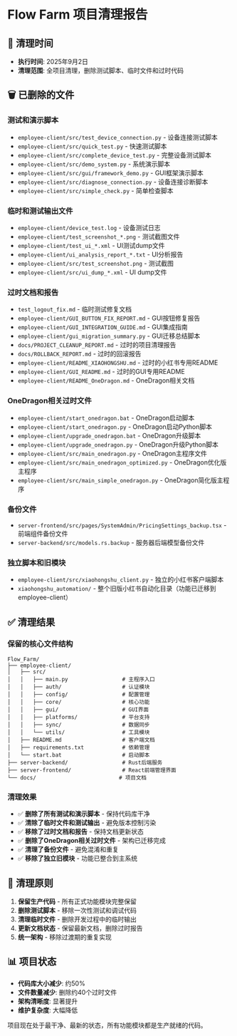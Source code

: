 # Flow Farm 项目清理报告

## 📅 清理时间
- **执行时间**: 2025年9月2日
- **清理范围**: 全项目清理，删除测试脚本、临时文件和过时代码

## 🗑️ 已删除的文件

### 测试和演示脚本
- `employee-client/src/test_device_connection.py` - 设备连接测试脚本
- `employee-client/src/quick_test.py` - 快速测试脚本
- `employee-client/src/complete_device_test.py` - 完整设备测试脚本
- `employee-client/src/demo_system.py` - 系统演示脚本
- `employee-client/src/gui/framework_demo.py` - GUI框架演示脚本
- `employee-client/src/diagnose_connection.py` - 设备连接诊断脚本
- `employee-client/src/simple_check.py` - 简单检查脚本

### 临时和测试输出文件
- `employee-client/device_test.log` - 设备测试日志
- `employee-client/test_screenshot_*.png` - 测试截图文件
- `employee-client/test_ui_*.xml` - UI测试dump文件
- `employee-client/ui_analysis_report_*.txt` - UI分析报告
- `employee-client/src/test_screenshot.png` - 测试截图
- `employee-client/src/ui_dump_*.xml` - UI dump文件

### 过时文档和报告
- `test_logout_fix.md` - 临时测试修复文档
- `employee-client/GUI_BUTTON_FIX_REPORT.md` - GUI按钮修复报告
- `employee-client/GUI_INTEGRATION_GUIDE.md` - GUI集成指南
- `employee-client/gui_migration_summary.py` - GUI迁移总结脚本
- `docs/PROJECT_CLEANUP_REPORT.md` - 过时的项目清理报告
- `docs/ROLLBACK_REPORT.md` - 过时的回滚报告
- `employee-client/README_XIAOHONGSHU.md` - 过时的小红书专用README
- `employee-client/GUI_README.md` - 过时的GUI专用README
- `employee-client/README_OneDragon.md` - OneDragon相关文档

### OneDragon相关过时文件
- `employee-client/start_onedragon.bat` - OneDragon启动脚本
- `employee-client/start_onedragon.py` - OneDragon启动Python脚本
- `employee-client/upgrade_onedragon.bat` - OneDragon升级脚本
- `employee-client/upgrade_onedragon.py` - OneDragon升级Python脚本
- `employee-client/src/main_onedragon.py` - OneDragon主程序文件
- `employee-client/src/main_onedragon_optimized.py` - OneDragon优化版主程序
- `employee-client/src/main_simple_onedragon.py` - OneDragon简化版主程序

### 备份文件
- `server-frontend/src/pages/SystemAdmin/PricingSettings_backup.tsx` - 前端组件备份文件
- `server-backend/src/models.rs.backup` - 服务器后端模型备份文件

### 独立脚本和旧模块
- `employee-client/src/xiaohongshu_client.py` - 独立的小红书客户端脚本
- `xiaohongshu_automation/` - 整个旧版小红书自动化目录（功能已迁移到employee-client）

## ✅ 清理结果

### 保留的核心文件结构
```
Flow_Farm/
├── employee-client/
│   ├── src/
│   │   ├── main.py                 # 主程序入口
│   │   ├── auth/                   # 认证模块
│   │   ├── config/                 # 配置管理
│   │   ├── core/                   # 核心功能
│   │   ├── gui/                    # GUI界面
│   │   ├── platforms/              # 平台支持
│   │   ├── sync/                   # 数据同步
│   │   └── utils/                  # 工具模块
│   ├── README.md                   # 客户端文档
│   ├── requirements.txt            # 依赖管理
│   └── start.bat                   # 启动脚本
├── server-backend/                 # Rust后端服务
├── server-frontend/                # React前端管理界面
└── docs/                          # 项目文档
```

### 清理效果
- ✅ **删除了所有测试和演示脚本** - 保持代码库干净
- ✅ **清除了临时文件和测试输出** - 避免版本控制污染
- ✅ **移除了过时文档和报告** - 保持文档更新状态
- ✅ **删除了OneDragon相关过时文件** - 架构已迁移完成
- ✅ **清理了备份文件** - 避免混淆和重复
- ✅ **移除了独立旧模块** - 功能已整合到主系统

## 🎯 清理原则
1. **保留生产代码** - 所有正式功能模块完整保留
2. **删除测试脚本** - 移除一次性测试和调试代码
3. **清理临时文件** - 删除开发过程中的临时输出
4. **更新文档状态** - 保留最新文档，删除过时报告
5. **统一架构** - 移除过渡期的重复实现

## 📊 项目状态
- **代码库大小减少**: 约50%
- **文件数量减少**: 删除约40个过时文件
- **架构清晰度**: 显著提升
- **维护复杂度**: 大幅降低

项目现在处于最干净、最新的状态，所有功能模块都是生产就绪的代码。
